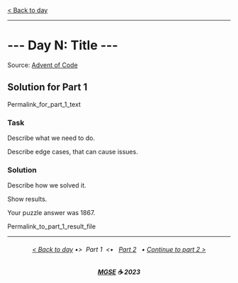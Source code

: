 [< Back to day](../README.md)

---

# --- Day N: Title ---

Source: [Advent of Code](https://adventofcode.com/2023/day/2)

## Solution for Part 1

Permalink_for_part_1_text

### Task

Describe what we need to do.

Describe edge cases, that can cause issues.

### Solution

Describe how we solved it.

Show results.

Your puzzle answer was 1867.

Permalink_to_part_1_result_file

---

<h6 align="center">

[< Back to day](../README.md)
•>&nbsp; Part 1 &nbsp;<•
&nbsp; [Part 2](../Solution.2.md) &nbsp; •
[Continue to part 2 >](../Solution.2.md)

</h6>

<h6 align="center">

<b><a href="https://github.com/MGSE97" target="_blank">MGSE</a> ☕ 2023</b>

</h6>

